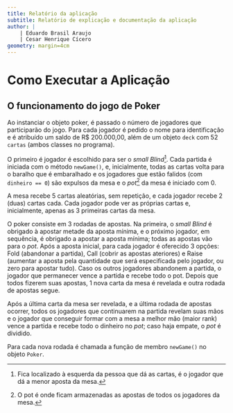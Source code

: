 ```yaml
---
title: Relatório da aplicação
subtitle: Relatório de explicação e documentação da aplicação
author: |
    | Eduardo Brasil Araujo
    | Cesar Henrique Cícero
geometry: margin=4cm 
---
```


# Como Executar a Aplicação

## O funcionamento do jogo de Poker

Ao instanciar o objeto poker, é passado o número de jogadores que participarão do jogo. Para cada jogador é pedido o nome para identificação e é atribuído um saldo de R$ 200.000,00, além de um objeto `deck` com 52 `cartas` (ambos classes no programa).

O primeiro é jogador é escolhido para ser o *small Blind*[^small_blind]. Cada partida é iniciada com o método `newGame()`, e, inicialmente, todas as cartas volta para o baralho que é embaralhado e os jogadores que estão falidos (com `dinheiro == 0`) são expulsos da mesa e o *pot*[^pot] da mesa é iniciado com 0.

[^small_blind]: Fica localizado à esquerda da pessoa que dá as cartas, é o jogador que dá a menor aposta da mesa.
[^pot]: O pot é onde ficam armazenadas as apostas de todos os jogadores da mesa.

A mesa recebe 5 cartas aleatórias, sem repetição, e cada jogador recebe 2 (duas) cartas cada. Cada jogador pode ver as próprias cartas e, inicialmente, apenas as 3 primeiras cartas da mesa.

O poker consiste em 3 rodadas de apostas. Na primeira, o *small Blind* é obrigado à apostar metade da aposta mínima, e o próximo jogador, em sequência, é obrigado a apostar a aposta mínima; todas as apostas vão para o *pot*. Após a aposta inicial, para cada jogador é oferecido 3 opções: Fold (abandonar a partida), Call (cobrir as apostas ateriores) e Raise (aumentar a aposta pela quantidade que será especificada pelo jogador, ou zero para apostar tudo). Caso os outros jogadores abandonem a partida, o jogador que permanecer vence a partida e recebe todo o pot. Depois que todos fizerem suas apostas, 1 nova carta da mesa é revelada e outra rodada de apostas segue.

Após a última carta da mesa ser revelada, e a última rodada de apostas ocorrer, todos os jogadores que continuarem na partida revelam suas mãos e o jogador que conseguir formar com a mesa a melhor mão (maior rank) vence a partida e recebe todo o dinheiro no *pot*; caso haja empate, o *pot* é dividido.

Para cada nova rodada é chamada a função de membro `newGame()` no objeto `Poker`.
